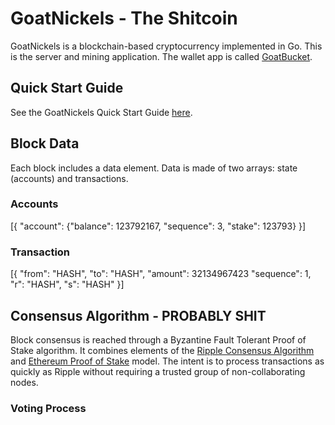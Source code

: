 # GoatNickels - The Shitcoin

GoatNickels is a blockchain-based cryptocurrency implemented in Go. This is the server and mining application. The wallet app is called [GoatBucket](https://github.com/seanmclane/goatbucket).

## Quick Start Guide

See the GoatNickels Quick Start Guide [here](goatnickels.com/gn-quick-start-guide).

## Block Data

Each block includes a data element. Data is made of two arrays: state (accounts) and transactions.

### Accounts

[{
  "account": {"balance": 123792167, "sequence": 3, "stake": 123793}
}]

### Transaction

[{
  "from": "HASH",
  "to": "HASH",
  "amount": 32134967423
  "sequence": 1,
  "r": "HASH",
  "s": "HASH"
}]

## Consensus Algorithm - PROBABLY SHIT

Block consensus is reached through a Byzantine Fault Tolerant Proof of Stake algorithm. It combines elements of the [Ripple Consensus Algorithm](https://ripple.com/files/ripple_consensus_whitepaper.pdf) and [Ethereum Proof of Stake](https://github.com/ethereum/wiki/wiki/Proof-of-Stake-FAQ) model. The intent is to process transactions as quickly as Ripple without requiring a trusted group of non-collaborating nodes.

### Voting Process

